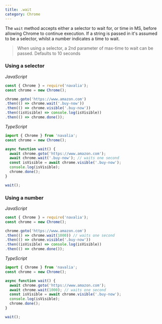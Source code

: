 ```yaml
---
title: .wait
category: Chrome
---
```


The `wait` method accepts either a selector to wait for, or time in MS, before allowing Chrome to continue execution. If a string is passed in it's assumed to be a selector, whilst a number indicates a time to wait.

> When using a selector, a 2nd parameter of max-time to wait can be passed. Defaults to 10 seconds

### Using a selector

*JavaScript*
```js
const { Chrome } = require('navalia');
const chrome = new Chrome();

chrome.goto('https://www.amazon.com')
.then(() => chrome.wait('.buy-now'))
.then(() => chrome.visible('.buy-now'))
.then((isVisible) => console.log(isVisible))
.then(() => chrome.done());
```

*TypeScript*
```ts
import { Chrome } from 'navalia';
const chrome = new Chrome();

async function wait() {
  await chrome.goto('https://www.amazon.com');
  await chrome.wait('.buy-now'); // waits one second
  const isVisible = await chrome.visible('.buy-now');
  console.log(isVisible);
  chrome.done();
}

wait();
```

### Using a number

*JavaScript*
```js
const { Chrome } = require('navalia');
const chrome = new Chrome();

chrome.goto('https://www.amazon.com')
.then(() => chrome.wait(1000)) // waits one second
.then(() => chrome.visible('.buy-now'))
.then((isVisible) => console.log(isVisible))
.then(() => chrome.done());
```

*TypeScript*
```ts
import { Chrome } from 'navalia';
const chrome = new Chrome();

async function wait() {
  await chrome.goto('https://www.amazon.com');
  await chrome.wait(1000); // waits one second
  const isVisible = await chrome.visible('.buy-now');
  console.log(isVisible);
  chrome.done();
}

wait();
```
